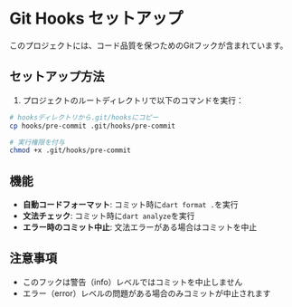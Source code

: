 # Git Hooks セットアップ

このプロジェクトには、コード品質を保つためのGitフックが含まれています。

## セットアップ方法

1. プロジェクトのルートディレクトリで以下のコマンドを実行：

```bash
# hooksディレクトリから.git/hooksにコピー
cp hooks/pre-commit .git/hooks/pre-commit

# 実行権限を付与
chmod +x .git/hooks/pre-commit
```

## 機能

- **自動コードフォーマット**: コミット時に`dart format .`を実行
- **文法チェック**: コミット時に`dart analyze`を実行
- **エラー時のコミット中止**: 文法エラーがある場合はコミットを中止

## 注意事項

- このフックは警告（info）レベルではコミットを中止しません
- エラー（error）レベルの問題がある場合のみコミットが中止されます
